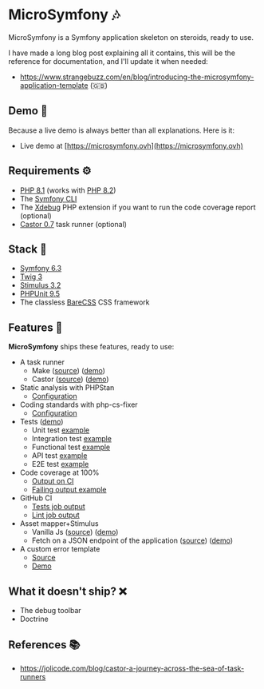 # MicroSymfony 🎶

MicroSymfony is a Symfony application skeleton on steroids, ready to use.

I have made a long blog post explaining all it contains, this will be the reference
for documentation, and I'll update it when needed:

* https://www.strangebuzz.com/en/blog/introducing-the-microsymfony-application-template (🇬🇧)


## Demo 🌈

Because a live demo is always better than all explanations. Here is it:

* Live demo at [https://microsymfony.ovh](https://microsymfony.ovh)


## Requirements ⚙

* [PHP 8.1](https://www.php.net/releases/8.1/en.php) (works with [PHP 8.2](https://github.com/strangebuzz/MicroSymfony/actions/runs/5793881686/job/15702426339))
* The [Symfony CLI](https://symfony.com/download)
* The [Xdebug](https://xdebug.org/) PHP extension if you want to run the code coverage report (optional)
* [Castor 0.7](https://github.com/jolicode/castor) task runner (optional)

## Stack 🔗

* [Symfony 6.3](https://symfony.com)
* [Twig 3](https://twig.symfony.com)
* [Stimulus 3.2](https://stimulus.hotwired.dev/)
* [PHPUnit 9.5](https://phpunit.de)
* The classless [BareCSS](http://barecss.com) CSS framework 


## Features 🚀

**MicroSymfony** ships these features, ready to use:

* A task runner
  * Make ([source](https://github.com/strangebuzz/MicroSymfony/blob/main/Makefile)) ([demo](https://www.strangebuzz.com/en/blog/introducing-the-microsymfony-application-template#h3_4_1))
  * Castor ([source](https://github.com/strangebuzz/MicroSymfony/blob/main/castor.php)) ([demo](https://www.strangebuzz.com/en/blog/introducing-the-microsymfony-application-template#h3_4_2))
* Static analysis with PHPStan
  * [Configuration](https://github.com/strangebuzz/MicroSymfony/blob/main/phpstan.neon)
* Coding standards with php-cs-fixer
  * [Configuration](https://github.com/strangebuzz/MicroSymfony/blob/main/.php-cs-fixer.dist.php)
* Tests ([demo](https://www.strangebuzz.com/en/blog/introducing-the-microsymfony-application-template#h2_7))
  * Unit test [example](https://github.com/strangebuzz/MicroSymfony/tree/main/tests/Unit/Helper) 
  * Integration test [example](https://github.com/strangebuzz/MicroSymfony/blob/main/tests/Integration/Twig/Extension/ResponseExtensionTest.php) 
  * Functional test [example](https://github.com/strangebuzz/MicroSymfony/blob/main/tests/Functional/Controller/AppControllerTest.php) 
  * API test [example](https://github.com/strangebuzz/MicroSymfony/blob/main/tests/Api/Controller/SlugifyActionTest.php) 
  * E2E test [example](https://github.com/strangebuzz/MicroSymfony/blob/main/tests/E2E/Controller/AppControllerTest.php)
* Code coverage at 100%
  * [Output on CI](https://github.com/strangebuzz/MicroSymfony/actions/runs/5793881686/job/15702426150)
  * [Failing output example](https://github.com/strangebuzz/MicroSymfony/actions/runs/5220428064/jobs/9423476258)
* GitHub CI
  * [Tests job output](https://github.com/strangebuzz/MicroSymfony/actions/runs/5793881686/job/15702426150)
  * [Lint job output](https://github.com/strangebuzz/MicroSymfony/actions/runs/5793881686/job/15702425939)
* Asset mapper+Stimulus
  * Vanilla Js ([source](https://github.com/strangebuzz/MicroSymfony/blob/main/assets/controllers/hello_controller.js)) ([demo](https://microsymfony.ovh/stimulus))
  * Fetch on a JSON endpoint of the application ([source](https://github.com/strangebuzz/MicroSymfony/blob/main/assets/controllers/api_controller.js)) ([demo](https://microsymfony.ovh/stimulus)) 
* A custom error template
  * [Source](https://github.com/strangebuzz/MicroSymfony/blob/main/templates/bundles/TwigBundle/Exception/error.html.twig)
  * [Demo](https://microsymfony.ovh/404) 


## What it doesn't ship? ❌

* The debug toolbar
* Doctrine


## References 📚

* https://jolicode.com/blog/castor-a-journey-across-the-sea-of-task-runners